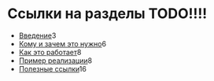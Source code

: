 <!-- .slide: class="center center-horizontal" -->

 # Ссылки на разделы TODO!!!!

<ul class="table-of-content">
    <li><a href="#">Введение</a><span>3</span></li>
    <li><a href="#">Кому и зачем это нужно</a><span>6</span></li>
    <li><a href="#">Как это работает</a><span>8</span></li>
    <li><a href="#">Пример реализации</a><span>8</span></li>
    <li><a href="#">Полезные ссылки</a><span>16</span></li>
</ul>